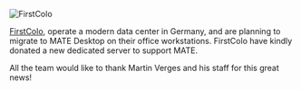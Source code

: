 <!--
.. link:
.. description:
.. tags: News,FirstColo
.. date: 2012-12-27 17:06:02
.. title: Thank you First Colo!
.. slug: 2012-12-27-thank-you-first-colo
.. author: Stefano Karapetsas
-->

![FirstColo](/wp-content/uploads/2012/12/first-colo.gif)

[FirstColo](http://www.first-colo.net/EN/), operate a modern data center in Germany, and
are planning to migrate to MATE Desktop on their office workstations. FirstColo have
kindly donated a new dedicated server to support MATE.

All the team would like to thank Martin Verges and his staff for this great news!
